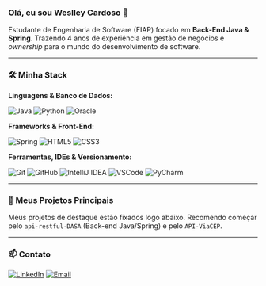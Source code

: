 ### Olá, eu sou Weslley Cardoso 👋

Estudante de Engenharia de Software (FIAP) focado em **Back-End Java & Spring**.
Trazendo 4 anos de experiência em gestão de negócios e *ownership* para o mundo do desenvolvimento de software.

---

### 🛠️ Minha Stack

**Linguagens & Banco de Dados:**

![Java](https://img.shields.io/badge/Java-ED8B00?style=for-the-badge&logo=openjdk&logoColor=white)
![Python](https://img.shields.io/badge/Python-3776AB?style=for-the-badge&logo=python&logoColor=white)
![Oracle](https://img.shields.io/badge/Oracle_SQL-F80000?style=for-the-badge&logo=oracle&logoColor=white)

**Frameworks & Front-End:**

![Spring](https://img.shields.io/badge/Spring_Boot-6DB33F?style=for-the-badge&logo=spring&logoColor=white)
![HTML5](https://img.shields.io/badge/HTML5-E34F26?style=for-the-badge&logo=html5&logoColor=white)
![CSS3](https://img.shields.io/badge/CSS3-1572B6?style=for-the-badge&logo=css3&logoColor=white)

**Ferramentas, IDEs & Versionamento:**

![Git](https://img.shields.io/badge/Git-F05032?style=for-the-badge&logo=git&logoColor=white)
![GitHub](https://img.shields.io/badge/GitHub-181717?style=for-the-badge&logo=github&logoColor=white)
![IntelliJ IDEA](https://img.shields.io/badge/IntelliJ_IDEA-000000?style=for-the-badge&logo=intellij-idea&logoColor=white)
![VSCode](https://img.shields.io/badge/VSCode-007ACC?style=for-the-badge&logo=visual-studio-code&logoColor=white)
![PyCharm](https://img.shields.io/badge/PyCharm-000000?style=for-the-badge&logo=pycharm&logoColor=white)

---

### 🚀 Meus Projetos Principais

Meus projetos de destaque estão fixados logo abaixo. Recomendo começar pelo `api-restful-DASA` (Back-end Java/Spring) e pelo `API-ViaCEP`.

---

### 📫 Contato

[![LinkedIn](https://img.shields.io/badge/LinkedIn-0077B5?style=for-the-badge&logo=linkedin&logoColor=white)](https://www.linkedin.com/in/weslleycarti/)
[![Email](https://img.shields.io/badge/Gmail-D14836?style=for-the-badge&logo=gmail&logoColor=white)](mailto:weslleycardoso011@gmail.com)
